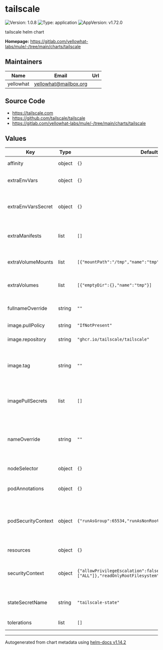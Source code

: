 # tailscale

<!-- markdownlint-capture -->
<!-- markdownlint-disable MD013 MD034 -->

![Version: 1.0.8](https://img.shields.io/badge/Version-1.0.8-informational?style=flat-square) ![Type: application](https://img.shields.io/badge/Type-application-informational?style=flat-square) ![AppVersion: v1.72.0](https://img.shields.io/badge/AppVersion-v1.72.0-informational?style=flat-square)

<!-- markdownlint-enable MD013 MD034 -->
<!-- markdownlint-restore -->

tailscale helm chart

**Homepage:** <https://gitlab.com/yellowhat-labs/mule/-/tree/main/charts/tailscale>

## Maintainers

| Name      | Email                   | Url |
|-----------|-------------------------|-----|
| yellowhat | <yellowhat@mailbox.org> |     |

## Source Code

* <https://tailscale.com>
* <https://github.com/tailscale/tailscale>
* <https://gitlab.com/yellowhat-labs/mule/-/tree/main/charts/tailscale>

<!-- markdownlint-capture -->
<!-- markdownlint-disable MD013 MD034 -->

## Values

| Key                | Type   | Default                                                                                            | Description                                                                |
|--------------------|--------|----------------------------------------------------------------------------------------------------|----------------------------------------------------------------------------|
| affinity           | object | `{}`                                                                                               | Affinity rules                                                             |
| extraEnvVars       | object | `{}`                                                                                               | Extra environment variables                                                |
| extraEnvVarsSecret | object | `{}`                                                                                               | Extra environment variables from secrets                                   |
| extraManifests     | list   | `[]`                                                                                               | Extra manifests to deploy as an array                                      |
| extraVolumeMounts  | list   | `[{"mountPath":"/tmp","name":"tmp"}]`                                                              | Extra volume mount definition                                              |
| extraVolumes       | list   | `[{"emptyDir":{},"name":"tmp"}]`                                                                   | Extra volume definition                                                    |
| fullnameOverride   | string | `""`                                                                                               | Replaces the generated name                                                |
| image.pullPolicy   | string | `"IfNotPresent"`                                                                                   | Pull policy                                                                |
| image.repository   | string | `"ghcr.io/tailscale/tailscale"`                                                                    | Repository to pull the image from                                          |
| image.tag          | string | `""`                                                                                               | Image tag, if empty it will get it from the chart's appVersion             |
| imagePullSecrets   | list   | `[]`                                                                                               | Secret name for pulling images from private repository                     |
| nameOverride       | string | `""`                                                                                               | Replaces the name of the chart in the Chart.yaml file                      |
| nodeSelector       | object | `{}`                                                                                               | Node selection constraint                                                  |
| podAnnotations     | object | `{}`                                                                                               | Additional pod annotations                                                 |
| podSecurityContext | object | `{"runAsGroup":65534,"runAsNonRoot":true,"runAsUser":65534}`                                       | Privileges and access control settings for a Pod (all containers in a pod) |
| resources          | object | `{}`                                                                                               | CPU/MEM resources                                                          |
| securityContext    | object | `{"allowPrivilegeEscalation":false,"capabilities":{"drop":["ALL"]},"readOnlyRootFilesystem":true}` | Privileges and access control settings for a container                     |
| stateSecretName    | string | `"tailscale-state"`                                                                                | k8s secret name where to store the state                                   |
| tolerations        | list   | `[]`                                                                                               | Toleration for taints                                                      |

<!-- markdownlint-enable MD013 MD034 -->
<!-- markdownlint-restore -->

----------------------------------------------
Autogenerated from chart metadata using [helm-docs v1.14.2](https://github.com/norwoodj/helm-docs/releases/v1.14.2)
